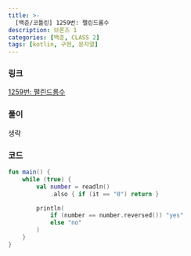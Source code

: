 ```yaml
---
title: >-
  [백준/코틀린] 1259번: 팰린드롬수
description: 브론즈 1
categories: [백준, CLASS 2]
tags: [kotlin, 구현, 문자열]
---
```


### 링크
[1259번: 팰린드롬수](https://www.acmicpc.net/problem/1259)

### 풀이
생략

### 코드
```kotlin
fun main() {
    while (true) {
        val number = readln()
            .also { if (it == "0") return }

        println(
            if (number == number.reversed()) "yes"
            else "no"
        )
    }
}

```
